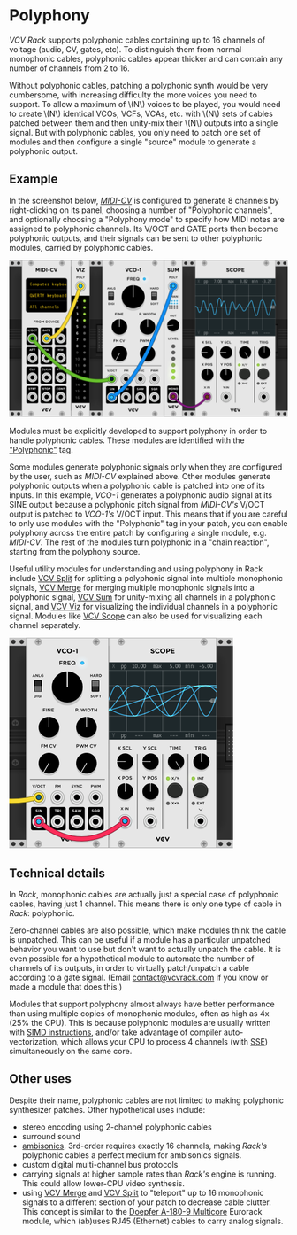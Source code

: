 # Polyphony

*VCV Rack* supports polyphonic cables containing up to 16 channels of voltage (audio, CV, gates, etc).
To distinguish them from normal monophonic cables, polyphonic cables appear thicker and can contain any number of channels from 2 to 16.

Without polyphonic cables, patching a polyphonic synth would be very cumbersome, with increasing difficulty the more voices you need to support.
To allow a maximum of \\(N\\) voices to be played, you would need to create \\(N\\) identical VCOs, VCFs, VCAs, etc. with \\(N\\) sets of cables patched between them and then unity-mix their \\(N\\) outputs into a single signal.
But with polyphonic cables, you only need to patch one set of modules and then configure a single "source" module to generate a polyphonic output.

## Example

In the screenshot below, [*MIDI-CV*](Core.html#midi-cv) is configured to generate 8 channels by right-clicking on its panel, choosing a number of "Polyphonic channels", and optionally choosing a "Polyphony mode" to specify how MIDI notes are assigned to polyphonic channels.
Its V/OCT and GATE ports then become polyphonic outputs, and their signals can be sent to other polyphonic modules, carried by polyphonic cables.

![Polyphonic patch](images/polyphonicpatch.png)

Modules must be explicitly developed to support polyphony in order to handle polyphonic cables.
These modules are identified with the ["Polyphonic"](https://library.vcvrack.com/?query=&brand=&tag=Polyphonic&license=) tag.

Some modules generate polyphonic signals only when they are configured by the user, such as *MIDI-CV* explained above.
Other modules generate polyphonic outputs when a polyphonic cable is patched into one of its inputs.
In this example, *VCO-1* generates a polyphonic audio signal at its SINE output because a polyphonic pitch signal from *MIDI-CV's* V/OCT output is patched to *VCO-1's* V/OCT input.
This means that if you are careful to only use modules with the "Polyphonic" tag in your patch, you can enable polyphony across the entire patch by configuring a single module, e.g. *MIDI-CV*.
The rest of the modules turn polyphonic in a "chain reaction", starting from the polyphony source.

Useful utility modules for understanding and using polyphony in Rack include [VCV Split](https://library.vcvrack.com/Fundamental/Split) for splitting a polyphonic signal into multiple monophonic signals, [VCV Merge](https://library.vcvrack.com/Fundamental/Merge) for merging multiple monophonic signals into a polyphonic signal, [VCV Sum](https://library.vcvrack.com/Fundamental/Sum) for unity-mixing all channels in a polyphonic signal, and [VCV Viz](https://library.vcvrack.com/Fundamental/Viz) for visualizing the individual channels in a polyphonic signal.
Modules like [VCV Scope](https://library.vcvrack.com/Fundamental/Scope) can also be used for visualizing each channel separately.

![Polyphonic VCV Scope](images/polyphonicscope.png)

## Technical details

In *Rack*, monophonic cables are actually just a special case of polyphonic cables, having just 1 channel.
This means there is only one type of cable in *Rack*: polyphonic.

Zero-channel cables are also possible, which make modules think the cable is unpatched.
This can be useful if a module has a particular unpatched behavior you want to use but don't want to actually unpatch the cable.
It is even possible for a hypothetical module to automate the number of channels of its outputs, in order to virtually patch/unpatch a cable according to a gate signal.
(Email contact@vcvrack.com if you know or made a module that does this.)

Modules that support polyphony almost always have better performance than using multiple copies of monophonic modules, often as high as 4x (25% the CPU).
This is because polyphonic modules are usually written with [SIMD instructions](https://en.wikipedia.org/wiki/SIMD), and/or take advantage of compiler auto-vectorization, which allows your CPU to process 4 channels (with [SSE](https://en.wikipedia.org/wiki/Streaming_SIMD_Extensions)) simultaneously on the same core.

## Other uses

Despite their name, polyphonic cables are not limited to making polyphonic synthesizer patches.
Other hypothetical uses include:
- stereo encoding using 2-channel polyphonic cables
- surround sound
- [ambisonics](https://en.wikipedia.org/wiki/Ambisonics). 3rd-order requires exactly 16 channels, making *Rack's* polyphonic cables a perfect medium for ambisonics signals.
- custom digital multi-channel bus protocols
- carrying signals at higher sample rates than *Rack's* engine is running. This could allow lower-CPU video synthesis.
- using [VCV Merge](https://library.vcvrack.com/Fundamental/Merge) and [VCV Split](https://library.vcvrack.com/Fundamental/Split) to "teleport" up to 16 monophonic signals to a different section of your patch to decrease cable clutter.
This concept is similar to the [Doepfer A-180-9 Multicore](http://www.doepfer.de/A1809.htm) Eurorack module, which (ab)uses RJ45 (Ethernet) cables to carry analog signals.
